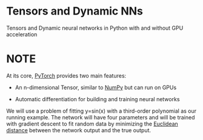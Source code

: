 # Tensors and Dynamic NNs
Tensors and Dynamic neural networks in Python with and without GPU acceleration

# NOTE

At its core, [PyTorch](https://pytorch.org/) provides two main features:

- An n-dimensional Tensor, similar to [NumPy](https://numpy.org/) but can run on GPUs

- Automatic differentiation for building and training neural networks

We will use a problem of fitting y=sin(x) with a third-order polynomial as our running example. The network will have four parameters and will be trained with gradient descent to fit random data by minimizing the [Euclidean distance](https://www.cuemath.com/euclidean-distance-formula/) between the network output and the true output.
